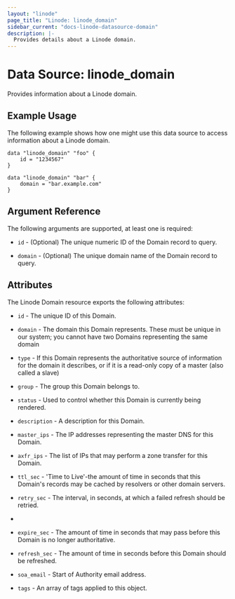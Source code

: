 ```yaml
---
layout: "linode"
page_title: "Linode: linode_domain"
sidebar_current: "docs-linode-datasource-domain"
description: |-
  Provides details about a Linode domain.
---
```


# Data Source: linode\_domain

Provides information about a Linode domain.

## Example Usage

The following example shows how one might use this data source to access information about a Linode domain.

```hcl
data "linode_domain" "foo" {
    id = "1234567"
}

data "linode_domain" "bar" {
    domain = "bar.example.com"
}
```

## Argument Reference

The following arguments are supported, at least one is required:

* `id` - (Optional) The unique numeric ID of the Domain record to query.

* `domain` - (Optional) The unique domain name of the Domain record to query.

## Attributes

The Linode Domain resource exports the following attributes:

* `id` - The unique ID of this Domain.

* `domain` - The domain this Domain represents. These must be unique in our system; you cannot have two Domains representing the same domain

* `type` - If this Domain represents the authoritative source of information for the domain it describes, or if it is a read-only copy of a master (also called a slave)

* `group` - The group this Domain belongs to.

* `status` - Used to control whether this Domain is currently being rendered.

* `description` - A description for this Domain.

* `master_ips` - The IP addresses representing the master DNS for this Domain.

* `axfr_ips` - The list of IPs that may perform a zone transfer for this Domain.

* `ttl_sec` - 'Time to Live'-the amount of time in seconds that this Domain's records may be cached by resolvers or other domain servers.

* `retry_sec` - The interval, in seconds, at which a failed refresh should be retried.
*
* `expire_sec` - The amount of time in seconds that may pass before this Domain is no longer authoritative.

* `refresh_sec` - The amount of time in seconds before this Domain should be refreshed.

* `soa_email` - Start of Authority email address.

* `tags` - An array of tags applied to this object.
